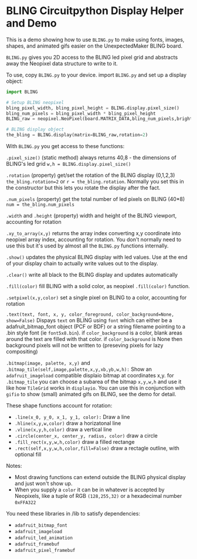 # BLING Circuitpython Display Helper and Demo

This is a demo showing how to use `BLING.py` to make 
using fonts, images, shapes, and animated gifs easier 
on the UnexpectedMaker BLING board. 

`BLING.py` gives you 2D access to the BLING led pixel grid
and abstracts away the Neopixel data structure to write to it. 

To use, copy `BLING.py` to your device.  import `BLING.py` and set up a display object:

```py
import BLING

# Setup BLING neopixel
bling_pixel_width, bling_pixel_height = BLING.display.pixel_size()
bling_num_pixels = bling_pixel_width * bling_pixel_height
BLING_raw = neopixel.NeoPixel(board.MATRIX_DATA,bling_num_pixels,brightness=BLING_BRIGHTNESS,auto_write=False)

# BLING display object
the_bling = BLING.display(matrix=BLING_raw,rotation=2)
```

With `BLING.py` you get access to these functions: 

`.pixel_size()` (static method) always returns 40,8 - the dimensions of BLING's led grid `w,h = BLING.display.pixel_size()`

`.rotation` (property) get/set the rotation of the BLING display (0,1,2,3) `the_bling.rotation=2` or `r = the_bling.rotation`.  Normally you set this in the constructor but this lets you rotate the display after the fact. 

`.num_pixels` (property) get the total number of led pixels on BLING (40*8)  `num = the_bling.num_pixels`

`.width` and `.height` (property) width and height of the BLING viewport, accounting for rotation

`.xy_to_array(x,y)` returns the array index converting x,y coordinate into neopixel array index, accounting for rotation. You don't normally need to use this but it's used by almost all the `BLING.py` functions internally. 

`.show()` updates the physical BLING display with led values. Use at the end of your display chain to actually write values out to the display.  

`.clear()` write all black to the BLING display and updates automatically 

`.fill(color)` fill BLING with a solid color, as neopixel `.fill(color)` function.

`.setpixel(x,y,color)` set a single pixel on BLING to a color, accounting for rotation 

`.text(text, font, x, y, color_foreground, color_background=None, show=False)` Dispays `text` on BLING using `font` which can either be a adafruit_bitmap_font object (PCF or BDF) or a string filename pointing to a .bin style font (ie `font5x8.bin`).  if `color_background` is a color, blank areas around the text are filled with that color.  if `color_background` is None then background pixels will not be written to (preseving pixels for lazy compositing)

`.bitmap(image, palette, x,y)` and `.bitmap_tile(self,image,palette,x,y,xb,yb,w,h):`  Show an `adafruit_imageload` compatible displaio bitmap at coordinates x,y.  for `.bitmap_tile` you can choose a subarea of the bitmap `x,y,w,h` and use it like how `TileGrid` works in `displayio`.  You can use this in conjunction with `gifio` to show (small) animated gifs on BLING, see the demo for detail.  

These shape functions account for rotation: 
* `.line(x_0, y_0, x_1, y_1, color):` Draw a line
* `.hline(x,y,w,color)` draw a horizatonal line 
* `.vline(x,y,h,color)` draw a vertical line 
* `.circle(center_x, center_y, radius, color)` draw a circle
* `.fill_rect(x,y,w,h,color)` draw a filled rectange
* `.rect(self,x,y,w,h,color,fill=False)` draw a rectagle outline, with optional fill

Notes: 
* Most drawing functions can extend outside the BLING physical display and just won't show up.  
* When you supply a `color` it can be in whatever is accepted by Neopixels, like a tuple of RGB `(128,255,32)` or a hexadecimal number `0xFFA322`

You need these libraries in /lib to satisfy dependencies:
* `adafruit_bitmap_font`
* `adafruit_imageload`
* `adafruit_led_animation`
* `adafruit_framebuf`
* `adafruit_pixel_framebuf`